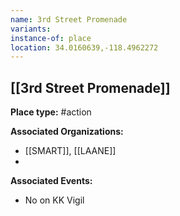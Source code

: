```yaml
---
name: 3rd Street Promenade
variants: 
instance-of: place
location: 34.0160639,-118.4962272
---
```

## [[3rd Street Promenade]]

**Place type:** #action

**Associated Organizations:** 
- [[SMART]], [[LAANE]]
- 

**Associated Events:** 
- No on KK Vigil